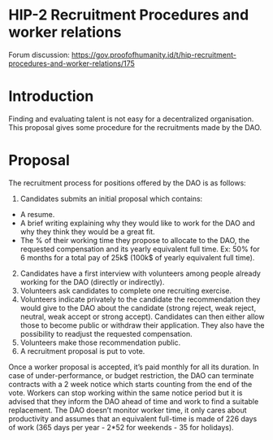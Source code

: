 # HIP-2 Recruitment Procedures and worker relations
Forum discussion: https://gov.proofofhumanity.id/t/hip-recruitment-procedures-and-worker-relations/175

# Introduction

Finding and evaluating talent is not easy for a decentralized organisation. This proposal gives some procedure for the recruitments made by the DAO.

# Proposal

The recruitment process for positions offered by the DAO is as follows:

1. Candidates submits an initial proposal which contains:

* A resume.
* A brief writing explaining why they would like to work for the DAO and why they think they would be a great fit.
* The % of their working time they propose to allocate to the DAO, the requested compensation and its yearly equivalent full time. Ex: 50% for 6 months for a total pay of 25k$ (100k$ of yearly equivalent full time).

2. Candidates have a first interview with volunteers among people already working for the DAO (directly or indirectly).
3. Volunteers ask candidates to complete one recruiting exercise.
4. Volunteers indicate privately to the candidate the recommendation they would give to the DAO about the candidate (strong reject, weak reject, neutral, weak accept or strong accept). Candidates can then either allow those to become public or withdraw their application. They also have the possibility to readjust the requested compensation.
5. Volunteers make those recommendation public.
6. A recruitment proposal is put to vote.

Once a worker proposal is accepted, it’s paid monthly for all its duration. In case of under-performance, or budget restriction, the DAO can terminate contracts with a 2 week notice which starts counting from the end of the vote.
Workers can stop working within the same notice period but it is advised that they inform the DAO ahead of time and work to find a suitable replacement.
The DAO doesn’t monitor worker time, it only cares about productivity and assumes that an equivalent full-time is made of 226 days of work (365 days per year - 2*52 for weekends - 35 for holidays).
